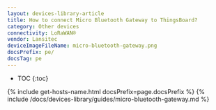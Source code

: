 ```yaml
---
layout: devices-library-article
title: How to connect Micro Bluetooth Gateway to ThingsBoard?
category: Other devices
connectivity: LoRaWAN®
vendor: Lansitec
deviceImageFileName: micro-bluetooth-gateway.png
docsPrefix: pe/
docsTag: pe
---
```


* TOC
{:toc}

{% include get-hosts-name.html docsPrefix=page.docsPrefix %}
{% include /docs/devices-library/guides/micro-bluetooth-gateway.md %}
